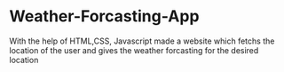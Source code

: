 # Weather-Forcasting-App
With the help of HTML,CSS, Javascript made a website which fetchs the location of the user and gives the weather forcasting for the desired location
